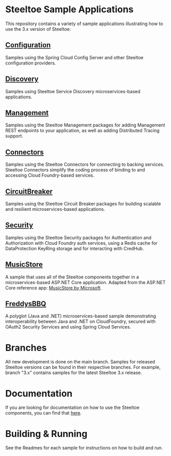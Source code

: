 # Steeltoe Sample Applications

This repository contains a variety of sample applications illustrating how to use the 3.x version of Steeltoe:

## [Configuration](Configuration)

Samples using the Spring Cloud Config Server and other Steeltoe configuration providers.

## [Discovery](Discovery)

Samples using Steeltoe Service Discovery microservices-based applications.

## [Management](Management/src)

Samples using the Steeltoe Management packages for adding Management REST endpoints to your application, as well as adding Distributed Tracing support.

## [Connectors](Connectors)

Samples using the Steeltoe Connectors for connecting to backing services. Steeltoe Connectors simplify the coding process of binding to and accessing Cloud Foundry-based services.

## [CircuitBreaker](CircuitBreaker)

Samples using the Steeltoe Circuit Breaker packages for building scalable and resilient microservices-based applications.

## [Security](Security)

Samples using the Steeltoe Security packages for Authentication and Authorization with Cloud Foundry auth services, using a Redis cache for DataProtection KeyRing storage and for interacting with CredHub.

## [MusicStore](MusicStore)

A sample that uses all of the Steeltoe components together in a microservices-based ASP.NET Core application. Adapted from the ASP.NET Core reference app: [MusicStore by Microsoft](https://github.com/aspnet/AspNetCore/tree/main/src/MusicStore).

## [FreddysBBQ](FreddysBBQ)

A polyglot (Java and .NET) microservices-based sample demonstrating interoperability between Java and .NET on CloudFoundry, secured with OAuth2 Security Services and using Spring Cloud Services.

# Branches

All new development is done on the main branch. Samples for released Steeltoe versions can be found in their respective branches. For example, branch "3.x" contains samples for the latest Steeltoe 3.x release.

# Documentation

If you are looking for documentation on how to use the Steeltoe components, you can find that [here](https://steeltoe.io/docs/).

# Building & Running

See the Readmes for each sample for instructions on how to build and run.
